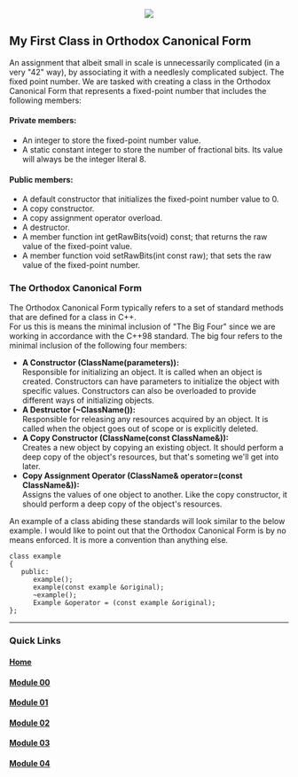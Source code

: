 <div align="center">
  <img src="https://i.imgur.com/9RRWFs4.png">
</div>

##  My First Class in Orthodox Canonical Form

An assignment that albeit small in scale is unnecessarily complicated (in a very "42" way), by associating it with a needlesly complicated subject. The fixed point number.
We are tasked with creating a class in the Orthodox Canonical Form that represents a fixed-point number that includes the following members:

#### Private members:
- An integer to store the fixed-point number value.
- A static constant integer to store the number of fractional bits. Its value
  will always be the integer literal 8.
#### Public members:
- A default constructor that initializes the fixed-point number value to 0.
- A copy constructor.
- A copy assignment operator overload.
- A destructor.
- A member function int getRawBits(void) const;
  that returns the raw value of the fixed-point value.
- A member function void setRawBits(int const raw);
  that sets the raw value of the fixed-point number.

### The Orthodox Canonical Form

The Orthodox Canonical Form typically refers to a set of standard methods that are defined for a class in C++.  
For us this is means the minimal inclusion of "The Big Four" since we are working in accordance with the C++98 standard.
The big four refers to the minimal inclusion of the following four members:

- **A Constructor (ClassName(parameters)):**  
  Responsible for initializing an object. It is called when an object is created. Constructors can have parameters to initialize the object with specific values. Constructors can also be overloaded to provide different ways of initializing objects.
- **A Destructor (~ClassName()):**  
  Responsible for releasing any resources acquired by an object. It is called when the object goes out of scope or is explicitly deleted.
- **A Copy Constructor (ClassName(const ClassName&)):**  
  Creates a new object by copying an existing object. It should perform a deep copy of the object's resources, but that's someting we'll get into later.
- **Copy Assignment Operator (ClassName& operator=(const ClassName&)):**  
  Assigns the values of one object to another. Like the copy constructor, it should perform a deep copy of the object's resources.

An example of a class abiding these standards will look similar to the below example. I would like to point out that the Orthodox Canonical Form is by no means enforced. It is more a convention than anything else.

```
class example
{
   public:
      example();
      example(const example &original);
      ~example();
      Example &operator = (const example &original);
};
```

---
### Quick Links  

#### [Home](https://github.com/arommers/CPP_Modules)
#### [Module 00](https://github.com/arommers/CPP_Modules/tree/master/00)

#### [Module 01](https://github.com/arommers/CPP_Modules/tree/master/01)

#### [Module 02](https://github.com/arommers/CPP_Modules/tree/master/02)

#### [Module 03](https://github.com/arommers/CPP_Modules/tree/master/03)

#### [Module 04](https://github.com/arommers/CPP_Modules/tree/master/04)
